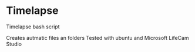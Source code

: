 # Timelapse
Timelapse bash script

Creates autmatic files an folders
Tested with ubuntu and Microsoft LifeCam Studio
